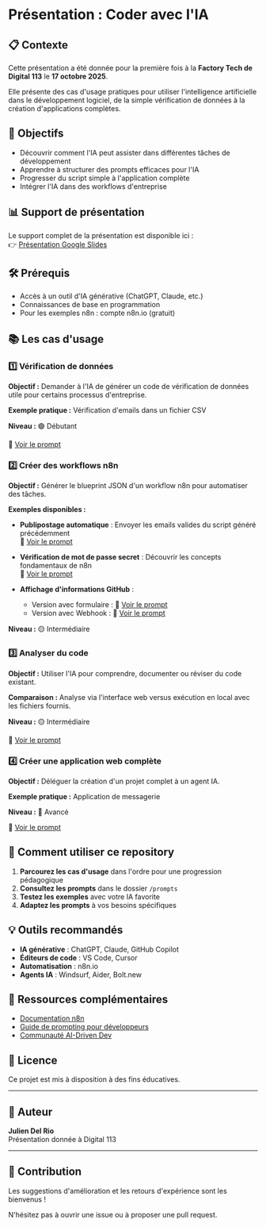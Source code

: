 # Présentation : Coder avec l'IA

## 📋 Contexte

Cette présentation a été donnée pour la première fois à la **Factory Tech de Digital 113** le **17 octobre 2025**.

Elle présente des cas d'usage pratiques pour utiliser l'intelligence artificielle dans le développement logiciel, de la simple vérification de données à la création d'applications complètes.

## 🎯 Objectifs

- Découvrir comment l'IA peut assister dans différentes tâches de développement
- Apprendre à structurer des prompts efficaces pour l'IA
- Progresser du script simple à l'application complète
- Intégrer l'IA dans des workflows d'entreprise

## 📊 Support de présentation

Le support complet de la présentation est disponible ici :  
👉 [Présentation Google Slides](https://docs.google.com/presentation/d/1fC02bUsKOIoJnm9Wnc3p6vN61zQkAXlghy3I5JHV0sY/edit?usp=sharing)

## 🛠️ Prérequis

- Accès à un outil d'IA générative (ChatGPT, Claude, etc.)
- Connaissances de base en programmation
- Pour les exemples n8n : compte n8n.io (gratuit)

## 📚 Les cas d'usage

### 1️⃣ Vérification de données

**Objectif :** Demander à l'IA de générer un code de vérification de données utile pour certains processus d'entreprise.

**Exemple pratique :** Vérification d'emails dans un fichier CSV

**Niveau :** 🟢 Débutant

📄 [Voir le prompt](./prompts/check_emails_csv.md)

### 2️⃣ Créer des workflows n8n

**Objectif :** Générer le blueprint JSON d'un workflow n8n pour automatiser des tâches.

**Exemples disponibles :**

- **Publipostage automatique** : Envoyer les emails valides du script généré précédemment  
  📄 [Voir le prompt](./prompts/n8n-publipostage.md)

- **Vérification de mot de passe secret** : Découvrir les concepts fondamentaux de n8n  
  📄 [Voir le prompt](./prompts/n8n-check-password.md)

- **Affichage d'informations GitHub** :
  - Version avec formulaire : 📄 [Voir le prompt](./prompts/n8n-github-repo-html-form.md)
  - Version avec Webhook : 📄 [Voir le prompt](./prompts/n8n-github-repo-html-webhook.md)

**Niveau :** 🟡 Intermédiaire

### 3️⃣ Analyser du code

**Objectif :** Utiliser l'IA pour comprendre, documenter ou réviser du code existant.

**Comparaison :** Analyse via l'interface web versus exécution en local avec les fichiers fournis.

**Niveau :** 🟡 Intermédiaire

📄 [Voir le prompt](./prompts/code_analysis.md)

### 4️⃣ Créer une application web complète

**Objectif :** Déléguer la création d'un projet complet à un agent IA.

**Exemple pratique :** Application de messagerie

**Niveau :** 🔴 Avancé

📄 [Voir le prompt](./prompts/messaging_app.md)

## 🚀 Comment utiliser ce repository

1. **Parcourez les cas d'usage** dans l'ordre pour une progression pédagogique
2. **Consultez les prompts** dans le dossier `/prompts`
3. **Testez les exemples** avec votre IA favorite
4. **Adaptez les prompts** à vos besoins spécifiques

## 💡 Outils recommandés

- **IA générative** : ChatGPT, Claude, GitHub Copilot
- **Éditeurs de code** : VS Code, Cursor
- **Automatisation** : n8n.io
- **Agents IA** : Windsurf, Aider, Bolt.new

## 📖 Ressources complémentaires

- [Documentation n8n](https://docs.n8n.io/)
- [Guide de prompting pour développeurs](https://www.promptingguide.ai/)
- [Communauté AI-Driven Dev](https://ai-driven-dev.com/)

## 📝 Licence

Ce projet est mis à disposition à des fins éducatives.

---

## 👤 Auteur

**Julien Del Rio**  
Présentation donnée à Digital 113

---

## 🤝 Contribution

Les suggestions d'amélioration et les retours d'expérience sont les bienvenus !

N'hésitez pas à ouvrir une issue ou à proposer une pull request.
